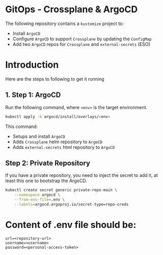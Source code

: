 # GitOps - Crossplane & ArgoCD

The following repository contains a `kustomize` project to:

- Install `ArgoCD`
- Configure `ArgoCD` to support `Crossplane` by updating the `ConfigMap`
- Add two `ArgoCD` repos for `Crossplane` and `external-secrets` (ESO)

# Introduction

Here are the steps to following to get it running

## 1. Step 1: ArgoCD

Run the following command, where `<env>` is the target environment.

```bash
kubectl apply -k argocd/install/overlays/<env>
```

This command:

- Setups and install `ArgoCD`
- Adds `Crossplane` helm repository to `ArgoCD`
- Adds `external-secrets` html repository to `ArgoCD`

## Step 2: Private Repository

If you have a private repository, you need to inject the secret to add it, at least this one to bootstrap the ArgoCD.

```bash
kubectl create secret generic private-repo-main \
    --namespace argocd \
    --from-env-file=.env \
    --labels=argocd.argoproj.io/secret-type=repo-creds
```

# Content of .env file should be:

```
url=<repository-url>
username=<username>
password=<personal-access-token>
```
